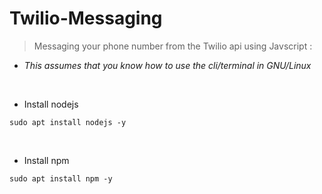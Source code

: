 # Twilio-Messaging
> Messaging your phone number from the Twilio api using Javscript :

* <i>This assumes that you know how to use the cli/terminal in GNU/Linux</i>


<p>&nbsp;
  
- Install nodejs

```
sudo apt install nodejs -y
```

<p>&nbsp;
  
- Install npm

```
sudo apt install npm -y
```

<p>&nbsp;
  


